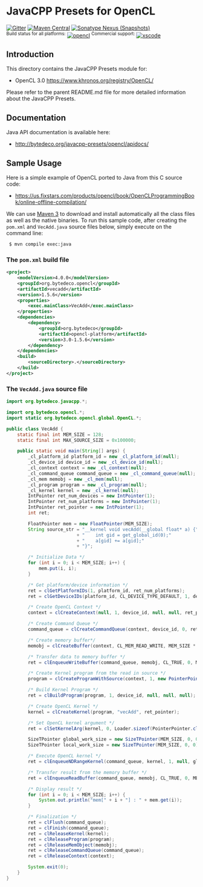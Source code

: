 JavaCPP Presets for OpenCL 
==========================

[![Gitter](https://badges.gitter.im/bytedeco/javacpp.svg)](https://gitter.im/bytedeco/javacpp) [![Maven Central](https://maven-badges.herokuapp.com/maven-central/org.bytedeco/opencl/badge.svg)](https://maven-badges.herokuapp.com/maven-central/org.bytedeco/opencl) [![Sonatype Nexus (Snapshots)](https://img.shields.io/nexus/s/https/oss.sonatype.org/org.bytedeco/opencl.svg)](http://bytedeco.org/builds/)  
<sup>Build status for all platforms:</sup> [![opencl](https://github.com/bytedeco/javacpp-presets/workflows/opencl/badge.svg)](https://github.com/bytedeco/javacpp-presets/actions?query=workflow%3Aopencl)  <sup>Commercial support:</sup> [![xscode](https://img.shields.io/badge/Available%20on-xs%3Acode-blue?style=?style=plastic&logo=appveyor&logo=data:image/png;base64,iVBORw0KGgoAAAANSUhEUgAAAEAAAABACAMAAACdt4HsAAAAGXRFWHRTb2Z0d2FyZQBBZG9iZSBJbWFnZVJlYWR5ccllPAAAAAZQTFRF////////VXz1bAAAAAJ0Uk5T/wDltzBKAAAAlUlEQVR42uzXSwqAMAwE0Mn9L+3Ggtgkk35QwcnSJo9S+yGwM9DCooCbgn4YrJ4CIPUcQF7/XSBbx2TEz4sAZ2q1RAECBAiYBlCtvwN+KiYAlG7UDGj59MViT9hOwEqAhYCtAsUZvL6I6W8c2wcbd+LIWSCHSTeSAAECngN4xxIDSK9f4B9t377Wd7H5Nt7/Xz8eAgwAvesLRjYYPuUAAAAASUVORK5CYII=)](https://xscode.com/bytedeco/javacpp-presets)


Introduction
------------
This directory contains the JavaCPP Presets module for:

 * OpenCL 3.0  https://www.khronos.org/registry/OpenCL/

Please refer to the parent README.md file for more detailed information about the JavaCPP Presets.


Documentation
-------------
Java API documentation is available here:

 * http://bytedeco.org/javacpp-presets/opencl/apidocs/


Sample Usage
------------
Here is a simple example of OpenCL ported to Java from this C source code:

 * https://us.fixstars.com/products/opencl/book/OpenCLProgrammingBook/online-offline-compilation/

We can use [Maven 3](http://maven.apache.org/) to download and install automatically all the class files as well as the native binaries. To run this sample code, after creating the `pom.xml` and `VecAdd.java` source files below, simply execute on the command line:
```bash
 $ mvn compile exec:java
```

### The `pom.xml` build file
```xml
<project>
    <modelVersion>4.0.0</modelVersion>
    <groupId>org.bytedeco.opencl</groupId>
    <artifactId>vecadd</artifactId>
    <version>1.5.6</version>
    <properties>
        <exec.mainClass>VecAdd</exec.mainClass>
    </properties>
    <dependencies>
        <dependency>
            <groupId>org.bytedeco</groupId>
            <artifactId>opencl-platform</artifactId>
            <version>3.0-1.5.6</version>
        </dependency>
    </dependencies>
    <build>
        <sourceDirectory>.</sourceDirectory>
    </build>
</project>
```

### The `VecAdd.java` source file
```java
import org.bytedeco.javacpp.*;

import org.bytedeco.opencl.*;
import static org.bytedeco.opencl.global.OpenCL.*;

public class VecAdd {
    static final int MEM_SIZE = 128;
    static final int MAX_SOURCE_SIZE = 0x100000;

    public static void main(String[] args) {
        _cl_platform_id platform_id = new _cl_platform_id(null);
        _cl_device_id device_id = new _cl_device_id(null);
        _cl_context context = new _cl_context(null);
        _cl_command_queue command_queue = new _cl_command_queue(null);
        _cl_mem memobj = new _cl_mem(null);
        _cl_program program = new _cl_program(null);
        _cl_kernel kernel = new _cl_kernel(null);
        IntPointer ret_num_devices = new IntPointer(1);
        IntPointer ret_num_platforms = new IntPointer(1);
        IntPointer ret_pointer = new IntPointer(1);
        int ret;

        FloatPointer mem = new FloatPointer(MEM_SIZE);
        String source_str = "__kernel void vecAdd(__global float* a) {"
                          + "    int gid = get_global_id(0);"
                          + "    a[gid] += a[gid];"
                          + "}";

        /* Initialize Data */
        for (int i = 0; i < MEM_SIZE; i++) {
            mem.put(i, i);
        }

        /* Get platform/device information */
        ret = clGetPlatformIDs(1, platform_id, ret_num_platforms);
        ret = clGetDeviceIDs(platform_id, CL_DEVICE_TYPE_DEFAULT, 1, device_id, ret_num_devices);

        /* Create OpenCL Context */
        context = clCreateContext(null, 1, device_id, null, null, ret_pointer);

        /* Create Command Queue */
        command_queue = clCreateCommandQueue(context, device_id, 0, ret_pointer);

        /* Create memory buffer*/
        memobj = clCreateBuffer(context, CL_MEM_READ_WRITE, MEM_SIZE * Loader.sizeof(FloatPointer.class), null, ret_pointer);

        /* Transfer data to memory buffer */
        ret = clEnqueueWriteBuffer(command_queue, memobj, CL_TRUE, 0, MEM_SIZE * Loader.sizeof(FloatPointer.class), mem, 0, (PointerPointer)null, null);

        /* Create Kernel program from the read in source */
        program = clCreateProgramWithSource(context, 1, new PointerPointer(source_str), new SizeTPointer(1).put(source_str.length()), ret_pointer);

        /* Build Kernel Program */
        ret = clBuildProgram(program, 1, device_id, null, null, null);

        /* Create OpenCL Kernel */
        kernel = clCreateKernel(program, "vecAdd", ret_pointer);

        /* Set OpenCL kernel argument */
        ret = clSetKernelArg(kernel, 0, Loader.sizeof(PointerPointer.class), new PointerPointer(1).put(memobj));

        SizeTPointer global_work_size = new SizeTPointer(MEM_SIZE, 0, 0);
        SizeTPointer local_work_size = new SizeTPointer(MEM_SIZE, 0, 0);

        /* Execute OpenCL kernel */
        ret = clEnqueueNDRangeKernel(command_queue, kernel, 1, null, global_work_size, local_work_size, 0, (PointerPointer)null, null);

        /* Transfer result from the memory buffer */
        ret = clEnqueueReadBuffer(command_queue, memobj, CL_TRUE, 0, MEM_SIZE * Loader.sizeof(FloatPointer.class), mem, 0, (PointerPointer)null, null);

        /* Display result */
        for (int i = 0; i < MEM_SIZE; i++) {
            System.out.println("mem[" + i + "] : " + mem.get(i));
        }

        /* Finalization */
        ret = clFlush(command_queue);
        ret = clFinish(command_queue);
        ret = clReleaseKernel(kernel);
        ret = clReleaseProgram(program);
        ret = clReleaseMemObject(memobj);
        ret = clReleaseCommandQueue(command_queue);
        ret = clReleaseContext(context);

        System.exit(0);
    }
}
```
